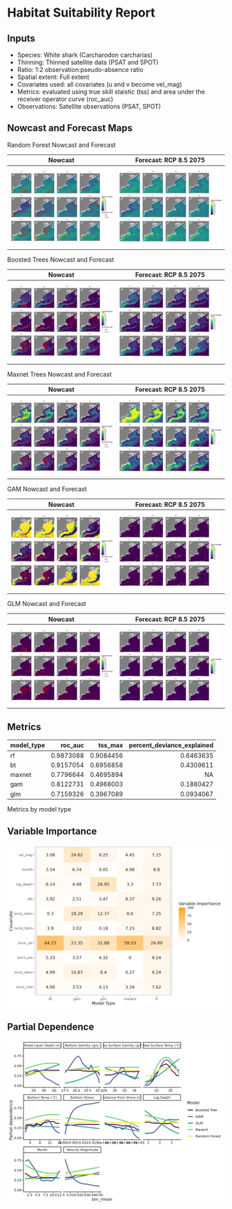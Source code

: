 Habitat Suitability Report
================

## Inputs

- Species: White shark (Carcharodon carcharias)
- Thinning: Thinned satellite data (PSAT and SPOT)
- Ratio: 1:2 observation:pseudo-absence ratio
- Spatial extent: Full extent
- Covariates used: all covariates (u and v become vel_mag)
- Metrics: evaluated using true skill staistic (tss) and area under the
  receiver operator curve (roc_auc)
- Observations: Satellite observations (PSAT, SPOT)

## Nowcast and Forecast Maps

Random Forest Nowcast and Forecast

| Nowcast | Forecast: RCP 8.5 2075 |
|:--:|:--:|
| ![](../../../../tidy_reports/versions/c21/010360/c21.010360.01_12_rf_compiled_casts.png) | ![](../../../../tidy_reports/versions/c21/010364/c21.010364.01_12_rf_compiled_casts.png) |

Boosted Trees Nowcast and Forecast

| Nowcast | Forecast: RCP 8.5 2075 |
|:--:|:--:|
| ![](../../../../tidy_reports/versions/c21/010360/c21.010360.01_12_bt_compiled_casts.png) | ![](../../../../tidy_reports/versions/c21/010364/c21.010364.01_12_bt_compiled_casts.png) |

Maxnet Trees Nowcast and Forecast

| Nowcast | Forecast: RCP 8.5 2075 |
|:--:|:--:|
| ![](../../../../tidy_reports/versions/c21/010360/c21.010360.01_12_maxent_compiled_casts.png) | ![](../../../../tidy_reports/versions/c21/010364/c21.010364.01_12_maxent_compiled_casts.png) |

GAM Nowcast and Forecast

| Nowcast | Forecast: RCP 8.5 2075 |
|:--:|:--:|
| ![](../../../../tidy_reports/versions/c21/010360/c21.010360.01_12_gam_compiled_casts.png) | ![](../../../../tidy_reports/versions/c21/010364/c21.010364.01_12_gam_compiled_casts.png) |

GLM Nowcast and Forecast

| Nowcast | Forecast: RCP 8.5 2075 |
|:--:|:--:|
| ![](../../../../tidy_reports/versions/c21/010360/c21.010360.01_12_glm_compiled_casts.png) | ![](../../../../tidy_reports/versions/c21/010364/c21.010364.01_12_glm_compiled_casts.png) |

## Metrics

| model_type |   roc_auc |   tss_max | percent_deviance_explained |
|:-----------|----------:|----------:|---------------------------:|
| rf         | 0.9873088 | 0.9084456 |                  0.6463635 |
| bt         | 0.9157054 | 0.6956858 |                  0.4309611 |
| maxnet     | 0.7796644 | 0.4695894 |                         NA |
| gam        | 0.8122731 | 0.4968003 |                  0.1880427 |
| glm        | 0.7159326 | 0.3967089 |                  0.0934067 |

Metrics by model type

## Variable Importance

![](m21.01036_tidy_compiled_files/figure-gfm/variable_importance-1.png)

## Partial Dependence

![](m21.01036_tidy_compiled_files/figure-gfm/partial_dependence-1.png)
